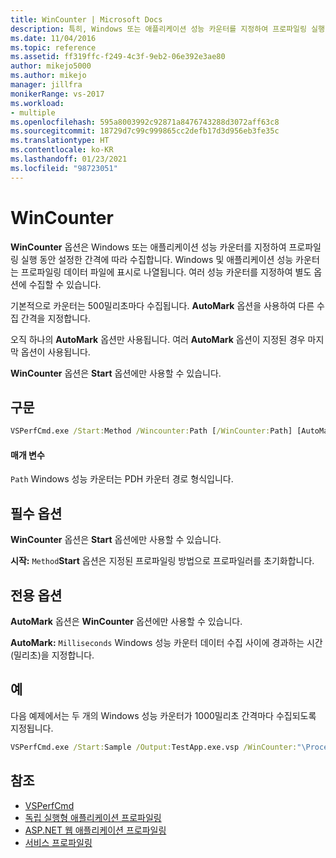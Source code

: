 ```yaml
---
title: WinCounter | Microsoft Docs
description: 특히, Windows 또는 애플리케이션 성능 카운터를 지정하여 프로파일링 실행 동안 설정한 간격에 따라 수집하는 WinCounter 옵션에 관해 알아봅니다.
ms.date: 11/04/2016
ms.topic: reference
ms.assetid: ff319ffc-f249-4c3f-9eb2-06e392e3ae80
author: mikejo5000
ms.author: mikejo
manager: jillfra
monikerRange: vs-2017
ms.workload:
- multiple
ms.openlocfilehash: 595a8003992c92871a8476743288d3072aff63c8
ms.sourcegitcommit: 18729d7c99c999865cc2defb17d3d956eb3fe35c
ms.translationtype: HT
ms.contentlocale: ko-KR
ms.lasthandoff: 01/23/2021
ms.locfileid: "98723051"
---
```

# <a name="wincounter"></a>WinCounter
**WinCounter** 옵션은 Windows 또는 애플리케이션 성능 카운터를 지정하여 프로파일링 실행 동안 설정한 간격에 따라 수집합니다. Windows 및 애플리케이션 성능 카운터는 프로파일링 데이터 파일에 표시로 나열됩니다. 여러 성능 카운터를 지정하여 별도 옵션에 수집할 수 있습니다.

 기본적으로 카운터는 500밀리초마다 수집됩니다. **AutoMark** 옵션을 사용하여 다른 수집 간격을 지정합니다.

 오직 하나의 **AutoMark** 옵션만 사용됩니다. 여러 **AutoMark** 옵션이 지정된 경우 마지막 옵션이 사용됩니다.

 **WinCounter** 옵션은 **Start** 옵션에만 사용할 수 있습니다.

## <a name="syntax"></a>구문

```cmd
VSPerfCmd.exe /Start:Method /Wincounter:Path [/WinCounter:Path] [AutoMark:Milliseconds] [Options]
```

#### <a name="parameters"></a>매개 변수
 `Path` Windows 성능 카운터는 PDH 카운터 경로 형식입니다.

## <a name="required-options"></a>필수 옵션
 **WinCounter** 옵션은 **Start** 옵션에만 사용할 수 있습니다.

 **시작:** `Method`**Start** 옵션은 지정된 프로파일링 방법으로 프로파일러를 초기화합니다.

## <a name="exclusive-options"></a>전용 옵션
 **AutoMark** 옵션은 **WinCounter** 옵션에만 사용할 수 있습니다.

 **AutoMark:** `Milliseconds` Windows 성능 카운터 데이터 수집 사이에 경과하는 시간(밀리초)을 지정합니다.

## <a name="example"></a>예
 다음 예제에서는 두 개의 Windows 성능 카운터가 1000밀리초 간격마다 수집되도록 지정됩니다.

```cmd
VSPerfCmd.exe /Start:Sample /Output:TestApp.exe.vsp /WinCounter:"\Processor(0)\% Processor Time" /WinCounter:"\System\Context Switches/sec" /AutoMark:1000
```

## <a name="see-also"></a>참조
- [VSPerfCmd](../profiling/vsperfcmd.md)
- [독립 실행형 애플리케이션 프로파일링](../profiling/command-line-profiling-of-stand-alone-applications.md)
- [ASP.NET 웹 애플리케이션 프로파일링](../profiling/command-line-profiling-of-aspnet-web-applications.md)
- [서비스 프로파일링](../profiling/command-line-profiling-of-services.md)
